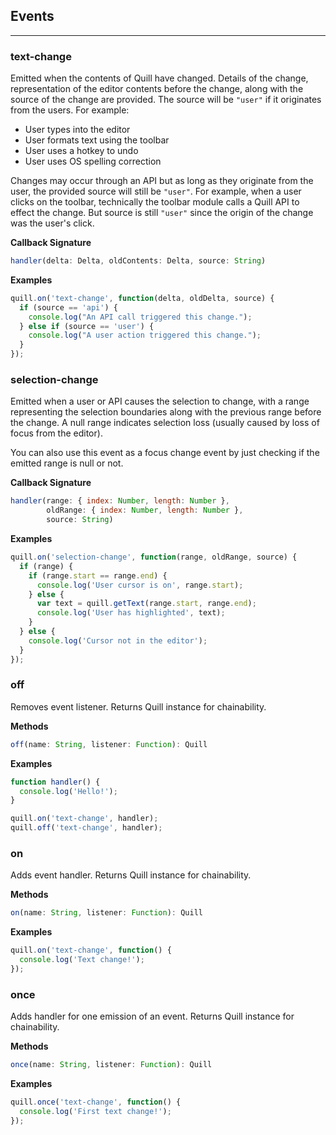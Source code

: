 ## Events
---

### text-change

Emitted when the contents of Quill have changed. Details of the change, representation of the editor contents before the change, along with the source of the change are provided. The source will be `"user"` if it originates from the users. For example:

- User types into the editor
- User formats text using the toolbar
- User uses a hotkey to undo
- User uses OS spelling correction

Changes may occur through an API but as long as they originate from the user, the provided source will still be `"user"`. For example, when a user clicks on the toolbar, technically the toolbar module calls a Quill API to effect the change. But source is still `"user"` since the origin of the change was the user's click.

**Callback Signature**

```javascript
handler(delta: Delta, oldContents: Delta, source: String)
```

**Examples**

```javascript
quill.on('text-change', function(delta, oldDelta, source) {
  if (source == 'api') {
    console.log("An API call triggered this change.");
  } else if (source == 'user') {
    console.log("A user action triggered this change.");
  }
});
```

### selection-change

Emitted when a user or API causes the selection to change, with a range representing the selection boundaries along with the previous range before the change. A null range indicates selection loss (usually caused by loss of focus from the editor).

You can also use this event as a focus change event by just checking if the emitted range is null or not.

**Callback Signature**

```javascript
handler(range: { index: Number, length: Number },
        oldRange: { index: Number, length: Number },
        source: String)
```

**Examples**

```javascript
quill.on('selection-change', function(range, oldRange, source) {
  if (range) {
    if (range.start == range.end) {
      console.log('User cursor is on', range.start);
    } else {
      var text = quill.getText(range.start, range.end);
      console.log('User has highlighted', text);
    }
  } else {
    console.log('Cursor not in the editor');
  }
});
```

### off

Removes event listener. Returns Quill instance for chainability.

**Methods**

```javascript
off(name: String, listener: Function): Quill
```

**Examples**

```javascript
function handler() {
  console.log('Hello!');
}

quill.on('text-change', handler);
quill.off('text-change', handler);
```

### on

Adds event handler. Returns Quill instance for chainability.

**Methods**

```javascript
on(name: String, listener: Function): Quill
```

**Examples**

```javascript
quill.on('text-change', function() {
  console.log('Text change!');
});
```

### once

Adds handler for one emission of an event. Returns Quill instance for chainability.

**Methods**

```javascript
once(name: String, listener: Function): Quill
```

**Examples**

```javascript
quill.once('text-change', function() {
  console.log('First text change!');
});
```
